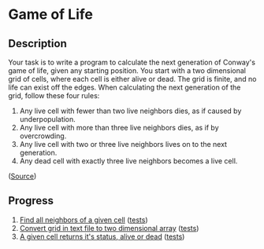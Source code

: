 Game of Life
============

Description
-----------

Your task is to write a program to calculate the next
generation of Conway's game of life, given any starting
position. You start with a two dimensional grid of cells,
where each cell is either alive or dead. The grid is finite,
and no life can exist off the edges. When calculating the
next generation of the grid, follow these four rules:

1. Any live cell with fewer than two live neighbors dies,
   as if caused by underpopulation.
2. Any live cell with more than three live neighbors dies,
   as if by overcrowding.
3. Any live cell with two or three live neighbors lives
   on to the next generation.
4. Any dead cell with exactly three live neighbors becomes
   a live cell.

([Source](https://github.com/garora/TDD-Katas#game-of-life-))

Progress
--------

1. [Find all neighbors of a given cell](life-neighbors.rb) ([tests](spec/life-neighbors_spec.rb))
2. [Convert grid in text file to two dimensional array](life-grid.rb) ([tests](spec/life-grid_spec.rb))
3. [A given cell returns it's status, alive or dead](life-cell.rb) ([tests](spec/life-cell_spec.rb))